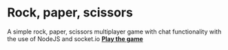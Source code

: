 # Rock, paper, scissors
A simple rock, paper, scissors multiplayer game with chat functionality with the use of NodeJS and socket.io
[**Play the game**](https://socketiorockpaperscissorsgame.herokuapp.com/ "Rock, paper, scissors")
